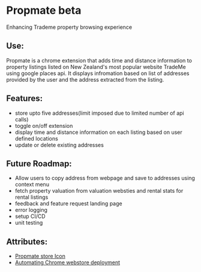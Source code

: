 # Propmate beta

Enhancing Trademe property browsing experience

## Use:

Propmate is a chrome extension that adds time and distance information to property listings listed on New Zealand's most popular website TradeMe using google places api. It displays infromation based on list of addresses provided by the user and the address extracted from the listing.

## Features:

- store upto five addresses(limit imposed due to limited number of api calls)
- toggle on/off extension
- display time and distance information on each listing based on user defined locations
- update or delete existing addresses



## Future Roadmap:

- Allow users to copy address from webpage and save to addresses using context menu
- fetch property valuation from valuation websties and rental stats for rental listings
- feedback and feature request landing page
- error logging
- setup CI/CD
- unit testing

## Attributes:
- [Propmate store Icon](https://www.flaticon.com/)
- [Automating Chrome webstore deployment](https://blog.ganeshjaiwal.dev/automate-chrome-extension-publish-using-an-automated-script#lets-change-our-extension-folder-structure)
